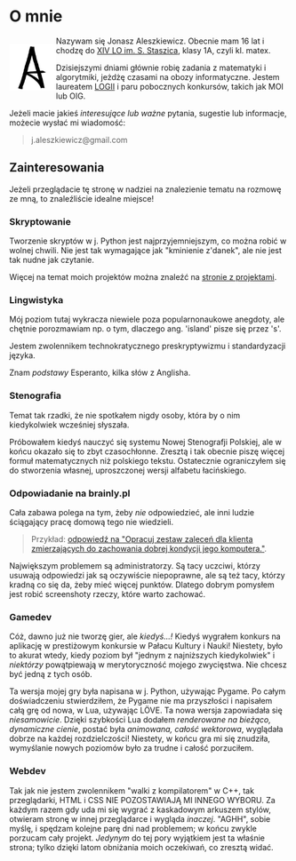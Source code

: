 <div lang="pl">

# O mnie

<div style="float: left; width: 6em;">

![logo "A"](aleshkevich-logo.png)

</div>

Nazywam się Jonasz Aleszkiewicz. Obecnie mam 16 lat i chodzę do [XIV LO im. S. Staszica](https://staszic.waw.pl), klasy 1A, czyli kl. matex.

Dzisiejszymi dniami głównie robię zadania z matematyki i algorytmiki, jeżdżę czasami na obozy informatyczne. Jestem laureatem [LOGII](logia.oeiizk.waw.pl/) i paru pobocznych konkursów, takich jak MOI lub OIG.

Jeżeli macie jakieś *interesujące lub ważne* pytania, sugestie lub informacje, możecie wysłać mi wiadomość:

> j.aleszkiewicz<span style="display: none;">[usuń ten tekst, razem z nawiasami]</span>@gmail.com

## Zainteresowania

Jeżeli przeglądacie tę stronę w nadziei na znalezienie tematu na rozmowę ze mną, to znaleźliście idealne miejsce!


### Skryptowanie

Tworzenie skryptów w j. Python jest najprzyjemniejszym, co można robić w wolnej chwili. Nie jest tak wymagające jak "kminienie z'danek", ale nie jest tak nudne jak czytanie.

Więcej na temat moich projektów można znaleźć na [stronie z projektami](projekty.md).

### Lingwistyka

Mój poziom tutaj wykracza niewiele poza popularnonaukowe anegdoty, ale chętnie porozmawiam np. o tym, dlaczego ang. 'island' pisze się przez 's'.

Jestem zwolennikem technokratycznego preskryptywizmu i standardyzacji języka.

Znam *podstawy* Esperanto, kilka słów z Anglisha.

### Stenografia

Temat tak rzadki, że nie spotkałem nigdy osoby, która by o nim kiedykolwiek wcześniej słyszała.

Próbowałem kiedyś nauczyć się systemu Nowej Stenografji Polskiej, ale w końcu okazało się to zbyt czasochłonne. Zresztą i tak obecnie piszę więcej formuł matematycznych niż polskiego tekstu. Ostatecznie ograniczyłem się do stworzenia własnej, uproszczonej wersji alfabetu łacińskiego. 

### Odpowiadanie na brainly.pl

Cała zabawa polega na tym, żeby *nie* odpowiedzieć, ale inni ludzie ściągający pracę domową tego nie wiedzieli.

> Przykład: [odpowiedź na "Opracuj zestaw zaleceń dla klienta zmierzających do zachowania dobrej kondycji jego komputera."](brainly.png).

Największym problemem są administratorzy. Są tacy uczciwi, którzy usuwają odpowiedzi jak są oczywiście niepoprawne, ale są też tacy, którzy kradną co się da, żeby mieć więcej punktów. Dlatego dobrym pomysłem jest robić screenshoty rzeczy, które warto zachować.

### Gamedev

Cóż, dawno już nie tworzę gier, ale *kiedyś...!* Kiedyś wygrałem konkurs na aplikację w prestiżowym konkursie w Pałacu Kultury i Nauki! Niestety, było to akurat wtedy, kiedy poziom był "jednym z najniższych kiedykolwiek" i *niektórzy* powątpiewają w merytoryczność mojego zwycięstwa. Nie chcesz być jedną z tych osób.

Ta wersja mojej gry była napisana w j. Python, używając Pygame. Po całym doświadczeniu stwierdziłem, że Pygame nie ma przyszłości i napisałem całą grę od nowa, w Lua, używając LÖVE. Ta nowa wersja zapowiadała się *niesamowicie*. Dzięki szybkości Lua dodałem *renderowane na bieżąco, dynamiczne cienie*, postać była *animowana,* *całość wektorowa*, wyglądała dobrze na każdej rozdzielczości! Niestety, w końcu gra mi się znudziła, wymyślanie nowych poziomów było za trudne i całość porzuciłem.

### Webdev

Tak jak nie jestem zwolennikem "walki z kompilatorem" w C++, tak przeglądarki, HTML i CSS NIE POZOSTAWIAJĄ MI INNEGO WYBORU. Za każdym razem gdy uda mi się wygrać z kaskadowym arkuszem stylów, otwieram stronę w innej przeglądarce i wygląda *inaczej*. "AGHH", sobie myślę, i spędzam kolejne parę dni nad problemem; w końcu zwykle porzucam cały projekt. *Jedynym* do tej pory wyjątkiem jest ta właśnie strona; tylko dzięki latom obniżania moich oczekiwań, co zresztą widać.
